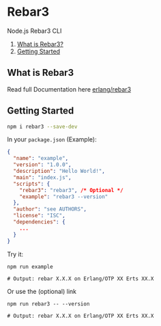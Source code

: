 # Rebar3
Node.js Rebar3 CLI

1. [What is Rebar3?](https://github.com/erlang/rebar3#what-is-rebar3)
2. [Getting Started](https://github.com/erlang/rebar3#getting-started)

## What is Rebar3
Read full Documentation here [erlang/rebar3](https://github.com/erlang/rebar3)

## Getting Started

```bash
npm i rebar3 --save-dev
```

In your `package.json` (Example):
```json
{
  "name": "example",
  "version": "1.0.0",
  "description": "Hello World!",
  "main": "index.js",
  "scripts": {
    "rebar3": "rebar3", /* Optional */
    "example": "rebar3 --version"
  },
  "author": "see AUTHORS",
  "license": "ISC",
  "dependencies": {
    ...
  }
}
```

Try it:
```shell
npm run example

# Output: rebar X.X.X on Erlang/OTP XX Erts XX.X
```

Or use the (optional) link
```shell
npm run rebar3 -- --version

# Output: rebar X.X.X on Erlang/OTP XX Erts XX.X
```
